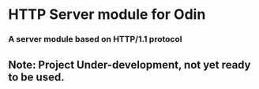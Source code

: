 # HTTP Server module for Odin

### A server module based on HTTP/1.1 protocol

## Note: Project Under-development, not yet ready to be used. 